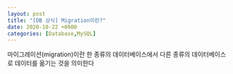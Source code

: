```yaml
---
layout: post
title: "[DB 상식] Migration이란?"
date: 2020-10-22 +0900
categories: [Database,MySQL]
---
```


 마이그레이션(migration)이란 한 종류의 데이터베이스에서 다른 종류의 데이터베이스로 데이터를 옮기는 것을 의미한다